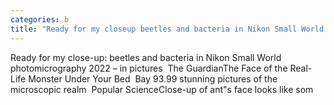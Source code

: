 ```yaml
---
categories: b
title: "Ready for my closeup beetles and bacteria in Nikon Small World photomicrography 2022 – in pictures  The Guardian"
---
```

Ready for my close-up: beetles and bacteria in Nikon Small World photomicrography 2022 – in pictures&nbsp;&nbsp;The GuardianThe Face of the Real-Life Monster Under Your Bed&nbsp;&nbsp;Bay 93.99 stunning pictures of the microscopic realm&nbsp;&nbsp;Popular ScienceClose-up of ant"s face looks like som